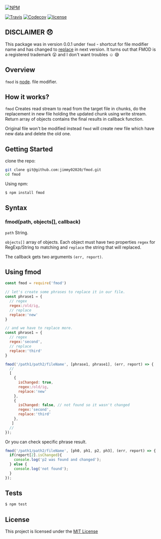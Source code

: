 [![NPM](https://nodei.co/npm/fmod.png?downloads=true&downloadRank=true&stars=true)](https://nodei.co/npm/fmod/)

[![Travis](https://img.shields.io/travis/rust-lang/rust.svg)](https://travis-ci.org/Jimmy02020/fmod)
[![Codecov](https://img.shields.io/codecov/c/github/codecov/example-python.svg)](https://codecov.io/gh/Jimmy02020/fmod)
[![license](https://img.shields.io/github/license/mashape/apistatus.svg)](https://github.com/Jimmy02020/fmod/blob/master/LICENSE)

DISCLAIMER :disappointed:
------------------------
This package was in version 0.0.1 under `fmod` - shortcut for file modifier name and has changed to [replace](https://github.com/Jimmy02020/fmod) in next version.
It turns out that FMOD is a registered trademark :open_mouth: and I don't want troubles :relaxed: :sweat_smile:

Overview
--------
`fmod` is [node](https://nodejs.org/en/). file modifier.

How it works?
--------

`fmod` Creates read stream to read from the target file in chunks, do the replacement in new file holding the updated chunk using write stream. Return array of objects contains the final results in callback function.

Original file won't be modified instead `fmod` will create new file which have new data and delete the old one.



Getting Started
---------------

clone the repo:
```sh
git clone git@github.com:jimmy02020/fmod.git
cd fmod
```

Using npm:
```sh
$ npm install fmod
```

Syntax
-------

### fmod(path, objects[], callback)

``path`` String.

``objects[]`` array of objects. Each object must have two properties ``regex`` for RegExp/String to matching and ``replace`` the string that will replaced.

The callback gets two arguments ``(err, report)``.

Using fmod
----------

```javascript
const fmod = require('fmod')

// let's create some phrases to replace it in our file.
const phrase1 = {
  // regex
  regex:/old/ig,
  // replace
  replace:'new'
}

// and we have to replace more.
const phrase1 = {
  // regex
  regex:'second',
  // replace
  replace:'third'
}

fmod('/path1/path2/fileName', [phrase1, phrase1], (err, report) => {
  //
  [
    {
      isChanged: true,
      regex:/old/ig,
      replace:'new'
    },
    {
      isChanged: false, // not found so it wasn't changed
      regex:'second',
      replace:'third'
    },
   ]
  //
});
```
Or you can check specific phrase result.

```javascript
fmod('/path1/path2/fileName', [ph0, ph1, p2, ph3], (err, report) => {
  if(report[2].isChanged){
    console.log('p2 was found and changed');
  } else {
    console.log('not found');
  }
});
```


Tests
-----

```sh
$ npm test
```


License
-------

This project is licensed under the [MIT License](https://github.com/Jimmy02020/fmod/blob/master/LICENSE)
